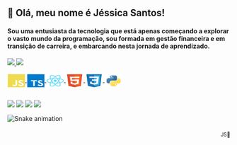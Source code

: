 ## 💜 Olá, meu nome é <strong>Jéssica Santos!</strong>

#### Sou uma entusiasta da tecnologia que está apenas começando a explorar o vasto mundo da programação, sou formada em gestão financeira e em transição de carreira, e embarcando nesta jornada de aprendizado.

<div>
  <a href="https://github.com/eujehsantos">
  <img height="180cm" src="https://github-readme-stats.vercel.app/api?username=eujehsantos&theme](https://github-readme-stats.vercel.app/api?username=eujehsantos&theme=one_dark_pro&show_icons=true&icon_color=9370DB&text_color=FFF&title_color=FF69B4"/>
  <img height="180cm" src="https://github-readme-stats.vercel.app/api/top-langs/?username=eujehsantos&layout=compact&theme=one_dark_pro&title_color=FF69B4&text_color=FFF"/>
</div>
<div style="display: inline_block"><br>
  <img align="center" alt="Rafa-Js" height="30" width="40" src="https://raw.githubusercontent.com/devicons/devicon/master/icons/javascript/javascript-plain.svg">
  <img align="center" alt="Rafa-Ts" height="30" width="40" src="https://raw.githubusercontent.com/devicons/devicon/master/icons/typescript/typescript-plain.svg">
  <img align="center" alt="Rafa-React" height="30" width="40" src="https://raw.githubusercontent.com/devicons/devicon/master/icons/react/react-original.svg">
  <img align="center" alt="Rafa-HTML" height="30" width="40" src="https://raw.githubusercontent.com/devicons/devicon/master/icons/html5/html5-original.svg">
  <img align="center" alt="Rafa-CSS" height="30" width="40" src="https://raw.githubusercontent.com/devicons/devicon/master/icons/css3/css3-original.svg">
  <img align="center" alt="Rafa-Python" height="30" width="40" src="https://raw.githubusercontent.com/devicons/devicon/master/icons/python/python-original.svg">
</div>

##

<div>
  <a href="https://instagram.com/eu.jehsantos" target="_blank"><img src="https://img.shields.io/badge/-Instagram-%23E4405F?style=for-the-badge&logo=instagram&logoColor=white" target="_blank"></a>
 <a href="https://discord.gg/eu.jeeh#8598" target="_blank"><img src="https://img.shields.io/badge/Discord-7289DA?style=for-the-badge&logo=discord&logoColor=white" target="_blank"></a> 
  <a href = "mailto:jessica.css@hotmail.com"><img src="https://img.shields.io/badge/-Gmail-%23333?style=for-the-badge&logo=gmail&logoColor=white" target="_blank"></a>
  <a href="https://www.linkedin.com/in/jessica-santos-96720a171" target="_blank"><img src="https://img.shields.io/badge/-LinkedIn-%230077B5?style=for-the-badge&logo=linkedin&logoColor=white" target="_blank"></a> 

  ![Snake animation](https://github.com/eujehsantos/eujehsantos/blob/output/github-contribution-grid-snake.svg)
  
</div>

<p>
<p align="right">
  <sub>JS💜</sub> 
</p>

